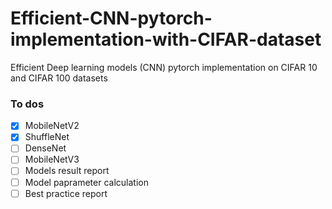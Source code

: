 # Efficient-CNN-pytorch-implementation-with-CIFAR-dataset
Efficient Deep learning models (CNN) pytorch implementation on CIFAR 10 and CIFAR 100 datasets 

### To dos
- [x] MobileNetV2
- [x] ShuffleNet
- [ ] DenseNet
- [ ] MobileNetV3
- [ ] Models result report
- [ ] Model paprameter calculation 
- [ ] Best practice report
